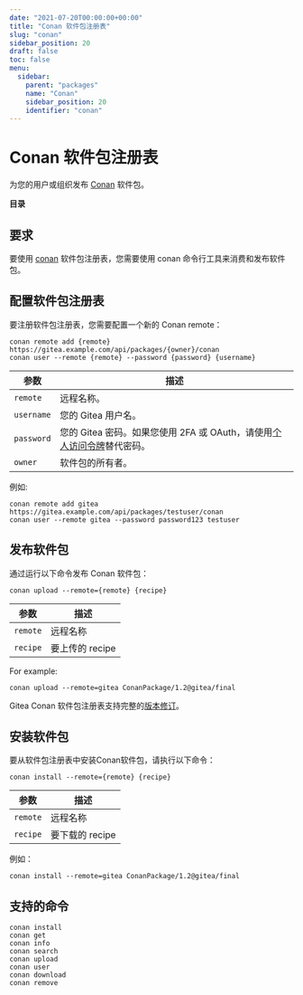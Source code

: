 ```yaml
---
date: "2021-07-20T00:00:00+00:00"
title: "Conan 软件包注册表"
slug: "conan"
sidebar_position: 20
draft: false
toc: false
menu:
  sidebar:
    parent: "packages"
    name: "Conan"
    sidebar_position: 20
    identifier: "conan"
---
```


# Conan 软件包注册表

为您的用户或组织发布 [Conan](https://conan.io/) 软件包。

**目录**

## 要求

要使用 [conan](https://conan.io/downloads.html) 软件包注册表，您需要使用 conan 命令行工具来消费和发布软件包。

## 配置软件包注册表

要注册软件包注册表，您需要配置一个新的 Conan remote：

```shell
conan remote add {remote} https://gitea.example.com/api/packages/{owner}/conan
conan user --remote {remote} --password {password} {username}
```

| 参数       | 描述                                                                                                                                        |
| ---------- | ------------------------------------------------------------------------------------------------------------------------------------------- |
| `remote`   | 远程名称。                                                                                                                                  |
| `username` | 您的 Gitea 用户名。                                                                                                                         |
| `password` | 您的 Gitea 密码。如果您使用 2FA 或 OAuth，请使用[个人访问令牌](development/api-usage.md#通过-api-认证)替代密码。 |
| `owner`    | 软件包的所有者。                                                                                                                            |

例如:

```shell
conan remote add gitea https://gitea.example.com/api/packages/testuser/conan
conan user --remote gitea --password password123 testuser
```

## 发布软件包

通过运行以下命令发布 Conan 软件包：

```shell
conan upload --remote={remote} {recipe}
```

| 参数     | 描述            |
| -------- | --------------- |
| `remote` | 远程名称        |
| `recipe` | 要上传的 recipe |

For example:

```shell
conan upload --remote=gitea ConanPackage/1.2@gitea/final
```

Gitea Conan 软件包注册表支持完整的[版本修订](https://docs.conan.io/en/latest/versioning/revisions.html)。

## 安装软件包

要从软件包注册表中安装Conan软件包，请执行以下命令：

```shell
conan install --remote={remote} {recipe}
```

| 参数     | 描述            |
| -------- | --------------- |
| `remote` | 远程名称        |
| `recipe` | 要下载的 recipe |

例如：

```shell
conan install --remote=gitea ConanPackage/1.2@gitea/final
```

## 支持的命令

```
conan install
conan get
conan info
conan search
conan upload
conan user
conan download
conan remove
```
